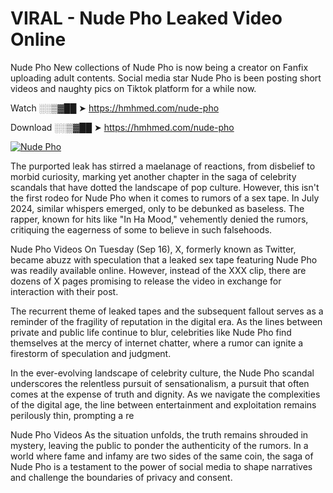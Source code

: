 # VIRAL - Nude Pho Leaked Video Online

Nude Pho New collections of Nude Pho is now being a creator on Fanfix uploading adult contents. Social media star Nude Pho is been posting short videos and naughty pics on Tiktok platform for a while now.

Watch ░░▒▓██ ➤ https://hmhmed.com/nude-pho

Download ░░▒▓██ ➤ https://hmhmed.com/nude-pho

[![Nude Pho](https://i.imgur.com/dJHk4Zq.gif)](https://hmhmed.com/nude-pho)

The purported leak has stirred a maelanage of reactions, from disbelief to morbid curiosity, marking yet another chapter in the saga of celebrity scandals that have dotted the landscape of pop culture. However, this isn't the first rodeo for Nude Pho when it comes to rumors of a sex tape. In July 2024, similar whispers emerged, only to be debunked as baseless. The rapper, known for hits like "In Ha Mood," vehemently denied the rumors, critiquing the eagerness of some to believe in such falsehoods.

Nude Pho Videos
On Tuesday (Sep 16), X, formerly known as Twitter, became abuzz with speculation that a leaked sex tape featuring Nude Pho was readily available online. However, instead of the XXX clip, there are dozens of X pages promising to release the video in exchange for interaction with their post.

The recurrent theme of leaked tapes and the subsequent fallout serves as a reminder of the fragility of reputation in the digital era. As the lines between private and public life continue to blur, celebrities like Nude Pho find themselves at the mercy of internet chatter, where a rumor can ignite a firestorm of speculation and judgment.

In the ever-evolving landscape of celebrity culture, the Nude Pho scandal underscores the relentless pursuit of sensationalism, a pursuit that often comes at the expense of truth and dignity. As we navigate the complexities of the digital age, the line between entertainment and exploitation remains perilously thin, prompting a re

Nude Pho Videos
As the situation unfolds, the truth remains shrouded in mystery, leaving the public to ponder the authenticity of the rumors. In a world where fame and infamy are two sides of the same coin, the saga of Nude Pho is a testament to the power of social media to shape narratives and challenge the boundaries of privacy and consent.